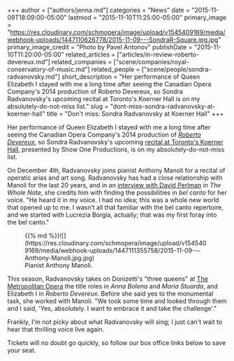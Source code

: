 +++
author = ["authors/jenna.md"]
categories = "News"
date = "2015-11-09T18:09:00-05:00"
lastmod = "2015-11-10T11:25:00-05:00"
primary_image = "https://res.cloudinary.com/schmopera/image/upload/v1545409169/media/webhook-uploads/1447110626778/2015-11-09---SondraR-Square.jpg.jpg"
primary_image_credit = "Photo by Pavel Antonov"
publishDate = "2015-11-10T11:20:00-05:00"
related_articles = ["articles/in-review-roberto-devereux.md"]
related_companies = ["scene/companies/royal-conservatory-of-music.md"]
related_people = ["scene/people/sondra-radvanovsky.md"]
short_description = "Her performance of Queen Elizabeth I stayed with me a long time after seeing the Canadian Opera Company&#039;s 2014 production of Roberto Devereux, so Sondra Radvanovsky&#039;s upcoming recital at Toronto&#039;s Koerner Hall is on my absolutely-do-not-miss list."
slug = "dont-miss-sondra-radvanovsky-at-koerner-hall"
title = "Don&#039;t miss: Sondra Radvanovsky at Koerner Hall"
+++

Her performance of Queen Elizabeth I stayed with me a long time after seeing the Canadian Opera Company's 2014 production of [*Roberto Devereux*](/in-review-roberto-devereux/), so Sondra Radvanovsky's upcoming [recital at Toronto's Koerner Hall](http://performance.rcmusic.ca/event/show-one-productions-presentsbrsondra-radvanovsky-recital), presented by Show One Productions, is on my absolutely-do-not-miss list.

On December 4th, Radvanovsky joins pianist Anthony Manoli for a recital of operatic arias and art song. Radvanovsky has had a close relationship with Manoli for the last 20 years, and in an [interview with David Perlman](http://www.thewholenote.com/index.php/newsroom/musical-life/221-features/25705-sondra-radvanovsky-comes-home) in *The Whole Note*, she credits him with finding the possibilities in *bel canto* for her voice. "He heard it in my voice. I had no idea; this was a whole new world that opened up to me. I wasn’t all that familiar with the bel canto repertoire, and we started with Lucrezia Borgia, actually; that was my first foray into the bel canto." 

<figure data-type="image">{{% md %}}![](https://res.cloudinary.com/schmopera/image/upload/v1545409169/media/webhook-uploads/1447111355758/2015-11-09---Anthony-Manoli.jpg.jpg)
<figcaption>Pianist Anthony Manoli.</figcaption>
</figure>

This season, Radvanovsky takes on Donizetti's "three queens" at [The Metropolitan Opera](/scene/people/metropolitan-opera/) the title roles in *Anna Bolena* and *Maria Stuarda*, and Elizabeth I in *Roberto Devereux*. Before she said yes to the monumental task, she worked with Manoli. "We took some time and looked through them and I said, 'Yes, absolutely. I want to embrace it and take the challenge'."

Frankly, I'm not picky about what Radvanovsky will sing; I just can't wait to hear that thrilling voice live again.

Tickets will no doubt go quickly, so follow our box office links below to save your seat.
